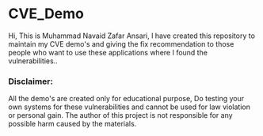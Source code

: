 # CVE_Demo

Hi,
This is Muhammad Navaid Zafar Ansari, I have created this repository to maintain my CVE demo's and giving the fix recommendation to those people who want to use these applications where I found the vulnerabilities..

### Disclaimer:
All the demo's are created only for educational purpose, Do testing your own systems for these vulnerabilities and cannot be used for law violation or personal gain.
The author of this project is not responsible for any possible harm caused by the materials.
